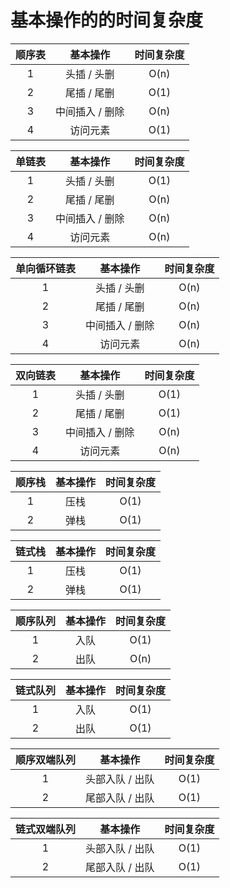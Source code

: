 # 基本操作的的时间复杂度

| 顺序表 | 基本操作 | 时间复杂度 |
| :------: | :--------: | :----------: |
| 1      | 头插 / 头删   | O(n)           |
| 2      | 尾插 / 尾删   | O(1)         |
| 3      | 中间插入 / 删除 | O(n)           |
| 4      | 访问元素 | O(1)           |

| 单链表 | 基本操作 | 时间复杂度 |
| :------: | :--------: | :----------: |
| 1      | 头插 / 头删   | O(1)           |
| 2      | 尾插 / 尾删   | O(n)         |
| 3      | 中间插入 / 删除 | O(n)           |
| 4      | 访问元素 | O(n)           |

| 单向循环链表 | 基本操作 | 时间复杂度 |
| :------: | :--------: | :----------: |
| 1      | 头插 / 头删   | O(n)           |
| 2      | 尾插 / 尾删   | O(n)         |
| 3      | 中间插入 / 删除 | O(n)           |
| 4      | 访问元素 | O(n)           |

| 双向链表 | 基本操作 | 时间复杂度 |
| :------: | :--------: | :----------: |
| 1      | 头插 / 头删   | O(1)           |
| 2      | 尾插 / 尾删   | O(1)         |
| 3      | 中间插入 / 删除 | O(n)           |
| 4      | 访问元素 | O(n)           |

| 顺序栈 | 基本操作 | 时间复杂度 |
| :------: | :--------: | :----------: |
| 1      | 压栈   | O(1)       |
| 2      | 弹栈   | O(1)       |

| 链式栈 | 基本操作 | 时间复杂度 |
| :------: | :--------: | :----------: |
| 1      | 压栈   | O(1)           |
| 2      | 弹栈   | O(1)           |

| 顺序队列 | 基本操作 | 时间复杂度 |
| :--------: | :--------: | :----------: |
| 1        | 入队   | O(1)           |
| 2        | 出队   | O(n)           |

| 链式队列 | 基本操作 | 时间复杂度 |
| :--------: | :--------: | :----------: |
| 1        | 入队   | O(1)           |
| 2        | 出队   | O(1)           |

| 顺序双端队列 | 基本操作 | 时间复杂度 |
| :--------: | :--------: | :----------: |
| 1        | 头部入队 / 出队   | O(1)           |
| 2        | 尾部入队 / 出队   | O(1)           |

| 链式双端队列 | 基本操作 | 时间复杂度 |
| :--------: | :--------: | :----------: |
| 1        | 头部入队 / 出队   | O(1)           |
| 2        | 尾部入队 / 出队   | O(1)           |

